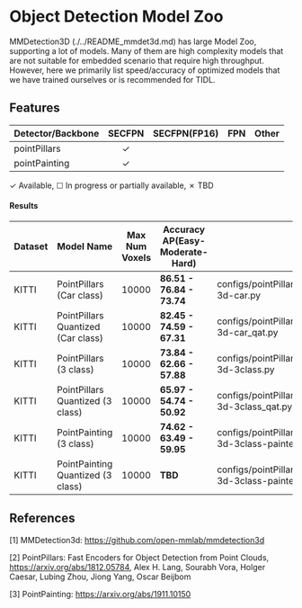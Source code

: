 # Object Detection Model Zoo

MMDetection3D (./../README_mmdet3d.md) has large Model Zoo, supporting a lot of models. Many of them are high complexity models that are not suitable for embedded scenario that require high throughput. However, here we primarily list speed/accuracy of optimized models that we have trained ourselves or is recommended for TIDL.


## Features

| Detector/Backbone           | SECFPN   | SECFPN(FP16)  | FPN      | Other    |
|-----------------------------|:--------:|:-------------:|:--------:|:--------:|
| pointPillars                | ✓        |               |          |          |
| pointPainting               | ✓        |               |          |          |

✓ Available, ☐ In progress or partially available, ✗ TBD


#### Results

|Dataset |Model Name                    |Max Num Voxels |Accuracy AP(Easy-Moderate-Hard)      |Config File |
|--------|------------------------------|---------------|---------------------------|--------------------------------------------------------|
|KITTI   |PointPillars (Car class)                  |10000          |**86.51 - 76.84 - 73.74**  |configs/pointPillars/tidl_pointpillars_hv_secfpn_8x6b_160e_kitti-3d-car.py    |
|KITTI   |PointPillars Quantized (Car class)        |10000          |**82.45 - 74.59 - 67.31**  |configs/pointPillars/tidl_pointpillars_hv_secfpn_8x6b_160e_kitti-3d-car_qat.py|
|KITTI   |PointPillars (3 class)                    |10000          |**73.84 - 62.66 - 57.88**  |configs/pointPillars/tidl_pointpillars_hv_secfpn_8x6b_160e_kitti-3d-3class.py|
|KITTI   |PointPillars Quantized (3 class)          |10000          |**65.97 - 54.74 - 50.92**  |configs/pointPillars/tidl_pointpillars_hv_secfpn_8x6b_160e_kitti-3d-3class_qat.py|
|KITTI   |PointPainting (3 class)                   |10000          |**74.62 - 63.49 - 59.95**  |configs/pointPillars/tidl_pointpillars_hv_secfpn_8xb6_160e_kitti-3d-3class-painted.py|
|KITTI   |PointPainting Quantized (3 class)         |10000          |**TBD**  |configs/pointPillars/tidl_pointpillars_hv_secfpn_8xb6_160e_kitti-3d-3class-painted_qat.py|

## References

[1] MMDetection3d: https://github.com/open-mmlab/mmdetection3d

[2] PointPillars: Fast Encoders for Object Detection from Point Clouds, https://arxiv.org/abs/1812.05784, Alex H. Lang, Sourabh Vora, Holger Caesar, Lubing Zhou, Jiong Yang, Oscar Beijbom

[3] PointPainting: https://arxiv.org/abs/1911.10150